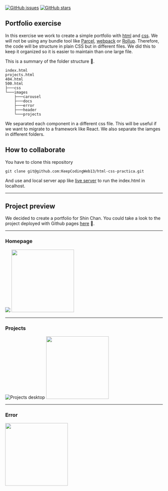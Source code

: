 [![GitHub issues](https://img.shields.io/github/issues/KeepCodingWeb13/html-css-practica)](https://github.com/KeepCodingWeb13/html-css-practica/issues)
[![GitHub stars](https://img.shields.io/github/stars/KeepCodingWeb13/html-css-practica)](https://github.com/KeepCodingWeb13/html-css-practica/stargazers)

## Portfolio exercise

In this exercise we work to create a simple portfolio with [html](https://developer.mozilla.org/en-US/docs/Web/HTML) and [css](https://developer.mozilla.org/en-US/docs/Web/CSS). We will not be using any bundle tool like [Parcel](https://parceljs.org/), [webpack](https://webpack.js.org/) or [Rollup](https://rollupjs.org/). Therefore, the code will be structure in plain CSS but in different files. We did this to keep it organized so it is easier to maintain than one large file.

This is a summary of the folder structure 📂.

```
index.html
projects.html
404.html
500.html
├───css
└───images
    ├───carousel
    ├───docs
    ├───error
    ├───header
    └───projects
```

We separated each component in a different css file. This will be useful if we want to migrate to a framework like React.
We also separate the iamges in different folders.

## How to collaborate

You have to clone this repository

```
git clone git@github.com:KeepCodingWeb13/html-css-practica.git
```

And use and local server app like [live server](https://marketplace.visualstudio.com/items?itemName=ritwickdey.LiveServer) to run the index.html in localhost.

---

## Project preview

We decided to create a portfolio for Shin Chan. You could take a look to the project deployed with Github pages [here](https://keepcodingweb13.github.io/html-css-practica) 🚀.

---

### Homepage

<img src="https://raw.githubusercontent.com/KeepCodingWeb13/html-css-practica/main/images/docs/desktop_home.png" />
<img src="https://raw.githubusercontent.com/KeepCodingWeb13/html-css-practica/main/images/docs/mobile_home.png" width="200" />

---

### Projects

![Projects desktop](https://raw.githubusercontent.com/KeepCodingWeb13/html-css-practica/main/images/docs/desktop_projects.png "Projects desktop")
<img src="https://raw.githubusercontent.com/KeepCodingWeb13/html-css-practica/main/images/docs/mobile_projects.png" width="200" />

---

### Error

<img src="https://raw.githubusercontent.com/KeepCodingWeb13/html-css-practica/main/images/docs/mobile_error.png" width="200" />
